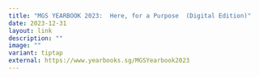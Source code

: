 ```yaml
---
title: "MGS YEARBOOK 2023:  Here, for a Purpose  (Digital Edition)"
date: 2023-12-31
layout: link
description: ""
image: ""
variant: tiptap
external: https://www.yearbooks.sg/MGSYearbook2023
---
```

